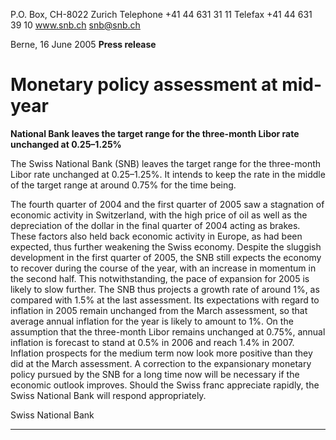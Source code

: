 P.O. Box, CH-8022 Zurich
Telephone +41 44 631 31 11
Telefax +41 44 631 39 10
www.snb.ch
snb@snb.ch

Berne, 16 June 2005
**Press release**

# Monetary policy assessment at mid-year

**National Bank leaves the target range for the three-month Libor rate unchanged at 0.25–1.25%**

The Swiss National Bank (SNB) leaves the target range for the three-month Libor rate unchanged at 0.25–1.25%. It intends to
keep the rate in the middle of the target range at around 0.75% for the time being.

The fourth quarter of 2004 and the first quarter of 2005 saw a stagnation of economic activity in Switzerland, with the high
price of oil as well as the depreciation of the dollar in the final quarter of 2004 acting as brakes. These factors also held back
economic activity in Europe, as had been expected, thus further weakening the Swiss economy. Despite the sluggish
development in the first quarter of 2005, the SNB still expects the economy to recover during the course of the year, with an
increase in momentum in the second half. This notwithstanding, the pace of expansion for 2005 is likely to slow further. The
SNB thus projects a growth rate of around 1%, as compared with 1.5% at the last assessment. Its expectations with regard to
inflation in 2005 remain unchanged from the March assessment, so that average annual inflation for the year is likely to
amount to 1%. On the assumption that the three-month Libor remains unchanged at 0.75%, annual inflation is forecast to
stand at 0.5% in 2006 and reach 1.4% in 2007. Inflation prospects for the medium term now look more positive than they did
at the March assessment. A correction to the expansionary monetary policy pursued by the SNB for a long time now will be
necessary if the economic outlook improves. Should the Swiss franc appreciate rapidly, the Swiss National Bank will respond
appropriately.

Swiss National Bank


-----

